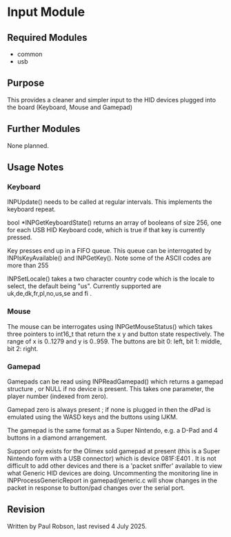# Input Module

## Required Modules 

- common
- usb

## Purpose

This provides a cleaner and simpler input to the HID devices plugged into the board (Keyboard, Mouse and Gamepad)

## Further Modules

None planned.

## Usage Notes

### Keyboard

INPUpdate() needs to be called at regular intervals. This implements the keyboard repeat.

bool *INPGetKeyboardState() returns an array of booleans of size 256, one for each USB HID Keyboard code, which is true if that key is currently pressed.

Key presses end up in a FIFO queue. This queue can be interrogated by INPIsKeyAvailable()  and INPGetKey(). Note some of the ASCII codes are more than 255

INPSetLocale() takes a two character country code which is the locale to select, the default being "us". Currently supported are uk,de,dk,fr,pl,no,us,se and fi .

### Mouse

The mouse can be interrogates using INPGetMouseStatus() which takes three pointers to int16_t that return the x y and button state respectively. The range of x is 0..1279 and y is 0..959. The buttons are bit 0: left, bit 1: middle, bit 2: right.

### Gamepad

Gamepads can be read using INPReadGamepad() which returns a gamepad structure , or NULL if no device is present. This takes one parameter, the player number (indexed from zero).

Gamepad zero is always present ; if none is plugged in then the dPad is emulated using the WASD keys and the buttons using IJKM.

The gamepad is the same format as a Super Nintendo, e.g.  a D-Pad and 4 buttons in a diamond arrangement.

Support only exists for the Olimex sold gamepad at present (this is a Super Nintendo form with a USB connector) which is device 081F:E401  . It is not difficult to add other devices and there is a 'packet sniffer' available to view what Generic HID devices are doing. Uncommenting the monitoring line in INPProcessGenericReport in gamepad/generic.c will show changes in the packet in response to button/pad changes over the serial port.


## Revision

Written by Paul Robson, last revised 4 July 2025.







